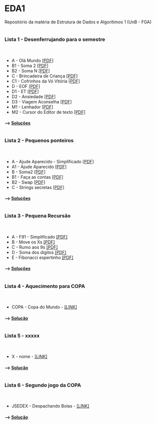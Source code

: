 # EDA1
Repositório da matéria de Estrutura de Dados e Algorítimos 1 (UnB - FGA)
#
### Lista 1 - Desenferrujando para o semestre
ㅤ
* A - Olá Mundo [[PDF]](https://moj.naquadah.com.br/contests/bcr-EDA1-2022_2-lista1-relembrando/olamundo.pdf)
* B1 - Soma 2 [[PDF]](https://moj.naquadah.com.br/contests/bcr-EDA1-2022_2-lista1-relembrando/soma2.pdf)
* B2 - Soma N [[PDF]](https://moj.naquadah.com.br/contests/bcr-EDA1-2022_2-lista1-relembrando/soma.pdf)
* C - Brincadeira de Criança [[PDF]](https://moj.naquadah.com.br/contests/bcr-EDA1-2022_2-lista1-relembrando/mdp-2005-brincadeira.pdf)
* C1 - Cofrinhos da Vó Vitória [[PDF]](http://br.spoj.com/problems/COFRE.pdf)
* D - EOF [[PDF]](https://moj.naquadah.com.br/contests/bcr-EDA1-2022_2-lista1-relembrando/eof.pdf)
* D1 - ET [[PDF]](https://moj.naquadah.com.br/contests/bcr-EDA1-2022_2-lista1-relembrando/printet.pdf)
* D2 - Ansiedade [[PDF]](https://moj.naquadah.com.br/contests/bcr-EDA1-2022_2-lista1-relembrando/ansiedade.pdf)
* D3 - Viagem Aconselha [[PDF]](https://moj.naquadah.com.br/contests/bcr-EDA1-2022_2-lista1-relembrando/viagemaconselha.pdf)
* M1 - Lenhador [[PDF]](https://moj.naquadah.com.br/contests/bcr-EDA1-2022_2-lista1-relembrando/lumberjack.pdf)
* M2 - Cursor do Editor de texto [[PDF]](https://moj.naquadah.com.br/contests/bcr-EDA1-2022_2-lista1-relembrando/cursor-miv-cima-baixo.pdf)

#### --> [Soluções](https://github.com/ananorberto/EDA1/tree/main/Lista%201%20-%20Revis%C3%A3o%20C)
#
### Lista 2 - Pequenos ponteiros
ㅤ
 * A - Ajude Aparecido - Simplificado [[PDF]](https://moj.naquadah.com.br/contests/bcr-EDA1-2022_2-lista2-ptr/ajude_simplificado.pdf)
 * A1 - Ajude Aparecido [[PDF]](https://moj.naquadah.com.br/contests/bcr-EDA1-2022_2-lista2-ptr/ajude.pdf)
 * B - Soma2 [[PDF]](https://moj.naquadah.com.br/contests/bcr-EDA1-2022_2-lista2-ptr/soma2_funcao.pdf)
 * B1 - Faça as contas [[PDF]](https://moj.naquadah.com.br/contests/bcr-EDA1-2022_2-lista2-ptr/faca-as-contas.pdf)
 * B2 - Swap [[PDF]](https://moj.naquadah.com.br/contests/bcr-EDA1-2022_2-lista2-ptr/swap.pdf)
 * C - Strings secretas [[PDF]](https://moj.naquadah.com.br/contests/bcr-EDA1-2022_2-lista2-ptr/str-secreta.pdf)
 
 #### --> [Soluções](https://github.com/ananorberto/EDA1/tree/main/Lista%202%20-%20Ponteiros)
 #
 ### Lista 3 - Pequena Recursão
ㅤ
 * A - F91 - Simplificado [[PDF]](https://moj.naquadah.com.br/contests/bcr-EDA1-2022_2-lista3-recursao/f91.pdf)
 * B - Move os Xs [[PDF]](https://moj.naquadah.com.br/contests/bcr-EDA1-2022_2-lista3-recursao/moveX.pdf)
 * C - Rumo aos 9s [[PDF]](https://moj.naquadah.com.br/contests/bcr-EDA1-2022_2-lista3-recursao/rumo9s.pdf)
 * D - Soma dos dígitos [[PDF]](https://moj.naquadah.com.br/contests/bcr-EDA1-2022_2-lista3-recursao/soma-digitos.pdf)
 * E - Fibonacci espertinho [[PDF]](https://moj.naquadah.com.br/contests/bcr-EDA1-2022_2-lista3-recursao/fibonacci-memoizacao.pdf)

 #### --> [Soluções](https://github.com/ananorberto/EDA1/tree/main/Lista%203%20-%20Recurs%C3%A3o)
 #
 ### Lista 4 - Aquecimento para COPA
 ㅤ
 * COPA - Copa do Mundo - [[LINK]](http://br.spoj.com/problems/COPA.pdf)

  #### --> [Solução](https://github.com/ananorberto/EDA1/tree/main/Lista%204%20-%20Copa%201%20%F0%9F%87%A7%F0%9F%87%B7%20%20%F0%9F%8F%86)
  #
  ### Lista 5 - xxxxx
 ㅤ
 * X - nome - [[LINK]]()

  #### --> [Solução]()
  #
  ### Lista 6 - Segundo jogo da COPA
 ㅤ
 * JSEDEX - Despachando Bolas - [[LINK]](http://br.spoj.com/problems/JSEDEX.pdf)

  #### --> [Solução](https://github.com/ananorberto/EDA1/tree/main/Lista%206%20-%20Copa%202%20%F0%9F%87%A7%F0%9F%87%B7%20%20%F0%9F%8F%86)
